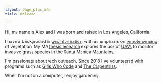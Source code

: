 ```yaml
---
layout: page_plus_map
title: Welcome

---
```

Hi, my name is Alex and I was born and raised in Los Angeles, California. 

I have a background in [geoinformatics](https://en.wikipedia.org/wiki/Geoinformatics), with an emphasis on [remote sensing](https://en.wikipedia.org/wiki/Remote_sensing) of vegetation. My MA [thesis research](https://search.proquest.com/openview/ffaee555994c5e1e6616aba6c65d4f0c/1?pq-origsite=gscholar&cbl=18750&diss=y) explored the use of [UAVs](https://en.wikipedia.org/wiki/Unmanned_aerial_vehicle) to monitor invasive grass species in the Santa Monica Mountains. 

I'm passionate about tech outreach. Since 2018 I've volunteered with programs such as [Girls Who Code](https://girlswhocode.com) and [The Carpentries](https://carpentries.org/).

When I'm not on a computer, I enjoy gardening.
